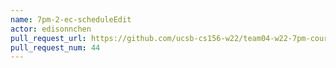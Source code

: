 ```yaml
---
name: 7pm-2-ec-scheduleEdit
actor: edisonnchen
pull_request_url: https://github.com/ucsb-cs156-w22/team04-w22-7pm-courses/pull/44
pull_request_num: 44
---
```

